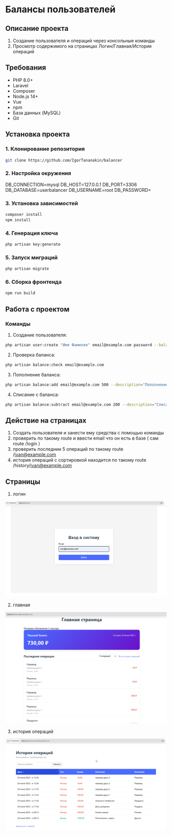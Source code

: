 # Балансы пользователей

## Описание проекта
1) Создание пользователя и операций через консольные команды
2) Просмотр содержимого на страницах Логин/Главная/История операций

## Требования
- PHP 8.0+
- Laravel
- Composer
- Node.js 14+
- Vue
- npm
- База данных (MySQL)
- Git

## Установка проекта

### 1. Клонирование репозитория
```bash
git clone https://github.com/IgorTananakin/balancer
```

### 2. Настройка окружения
DB_CONNECTION=mysql
DB_HOST=127.0.0.1
DB_PORT=3306
DB_DATABASE=userbalancer
DB_USERNAME=root
DB_PASSWORD=

### 3. Установка зависимостей
```bash
composer install
npm install
```

### 4. Генерация ключа
```bash
php artisan key:generate
```

### 5. Запуск миграций
```bash
php artisan migrate
```

### 6. Сборка фронтенда
```bash
npm run build
```

## Работа с проектом
### Команды

1) Создание пользователя:
```bash
php artisan user:create "Имя Фамилия" email@example.com password --balance=1000
```

2) Проверка баланса:
```bash
php artisan balance:check email@example.com
```

3) Пополнение баланса:
```bash
php artisan balance:add email@example.com 500 --description="Пополнение"
```

4) Списание с баланса:
```bash
php artisan balance:subtract email@example.com 200 --description="Списание"
```

## Действие на страницах
1) Создать пользователя и занести ему средства с помощью команды
2) проверить по такому route и ввести email что он есть в базе  ( сам route /login )
3) проверить последнии 5 операций по такому route /ivan@example.com
4) история операций с сортировкой находится по такому route /history/ivan@example.com

## Страницы 
1) логин

![alt text](image-2.png)

2) главная

![alt text](image-1.png)

3) история операций

![alt text](image.png)
